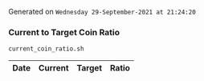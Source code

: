 Generated on `Wednesday 29-September-2021 at 21:24:20`

### Current to Target Coin Ratio
`current_coin_ratio.sh`

Date|Current|Target|Ratio
---|---|---|---
